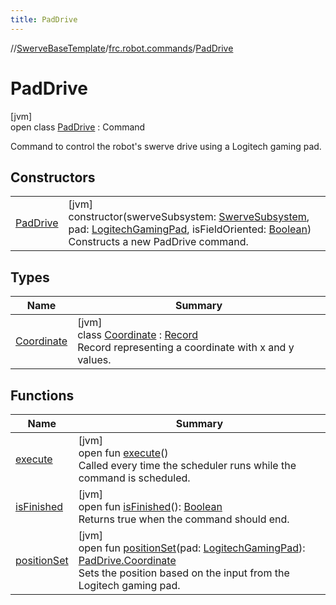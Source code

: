 ```yaml
---
title: PadDrive
---
```

//[SwerveBaseTemplate](../../../index.html)/[frc.robot.commands](../index.html)/[PadDrive](index.html)



# PadDrive



[jvm]\
open class [PadDrive](index.html) : Command

Command to control the robot's swerve drive using a Logitech gaming pad.



## Constructors


| | |
|---|---|
| [PadDrive](-pad-drive.html) | [jvm]<br>constructor(swerveSubsystem: [SwerveSubsystem](../../frc.robot.subsystems/-swerve-subsystem/index.html), pad: [LogitechGamingPad](../../frc.robot.utils/-logitech-gaming-pad/index.html), isFieldOriented: [Boolean](https://kotlinlang.org/api/latest/jvm/stdlib/kotlin/-boolean/index.html))<br>Constructs a new PadDrive command. |


## Types


| Name | Summary |
|---|---|
| [Coordinate](-coordinate/index.html) | [jvm]<br>class [Coordinate](-coordinate/index.html) : [Record](https://docs.oracle.com/javase/8/docs/api/java/lang/Record.html)<br>Record representing a coordinate with x and y values. |


## Functions


| Name | Summary |
|---|---|
| [execute](execute.html) | [jvm]<br>open fun [execute](execute.html)()<br>Called every time the scheduler runs while the command is scheduled. |
| [isFinished](is-finished.html) | [jvm]<br>open fun [isFinished](is-finished.html)(): [Boolean](https://kotlinlang.org/api/latest/jvm/stdlib/kotlin/-boolean/index.html)<br>Returns true when the command should end. |
| [positionSet](position-set.html) | [jvm]<br>open fun [positionSet](position-set.html)(pad: [LogitechGamingPad](../../frc.robot.utils/-logitech-gaming-pad/index.html)): [PadDrive.Coordinate](-coordinate/index.html)<br>Sets the position based on the input from the Logitech gaming pad. |

